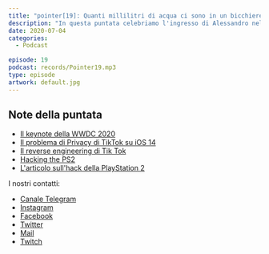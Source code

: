 ```yaml
---
title: "pointer[19]: Quanti millilitri di acqua ci sono in un bicchiere?"
description: "In questa puntata celebriamo l'ingresso di Alessandro nel mondo Apple, parliamo della WWDC 2020 dando le nostre opinioni sulle novità presentate e ragioniamo sui problemi di privacy dell'applicazione Tik Tok."
date: 2020-07-04
categories:
  - Podcast

episode: 19
podcast: records/Pointer19.mp3
type: episode
artwork: default.jpg
---
```



## Note della puntata

<!-- wp:list -->
<ul><li><a href="https://www.youtube.com/watch?v=GEZhD3J89ZE">Il keynote della WWDC 2020</a></li><li><a href="https://twitter.com/jeremyburge/status/1275896482433040386">Il problema di Privacy di TikTok su iOS 14</a></li><li><a href="https://www.boredpanda.com/tik-tok-reverse-engineered-data-information-collecting/?utm_source=linkedin&amp;utm_medium=social&amp;utm_campaign=organic">Il reverse engineering di Tik Tok</a></li><li><a href="https://www.youtube.com/watch?v=2yrF4ofFVkQ&amp;feature=youtu.be">Hacking the PS2</a></li><li><a href="https://cturt.github.io/freedvdboot.html">L'articolo sull'hack della PlayStation 2</a></li></ul>
<!-- /wp:list -->

I nostri contatti:

- [Canale Telegram](https://t.me/PointerPodcast)
- [Instagram](https://www.instagram.com/pointerpodcast/)
- [Facebook](https://www.facebook.com/pointerPodcast/)
- [Twitter](https://twitter.com/PointerPodcast)
- [Mail](info@pointerpodcast.it)
- [Twitch](https://www.twitch.tv/pointerpodcast)
